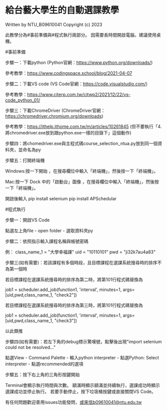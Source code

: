 # 給台藝大學生的自動選課教學

Written by NTU_B09610041
Copyright (c) 2023 

此教學分為#事前準備與#程式執行兩部分。
因需要長時間開啟電腦，建議使用桌機。

#事前準備

步驟一：下載python
(Python官網：https://www.python.org/downloads/)

參考教學：https://www.codingspace.school/blog/2021-04-07

步驟二：下載VS code
(VS Code官網：https://code.visualstudio.com/)

參考教學：https://www.citerp.com.tw/citwp2/2021/12/22/vs-code_python_01/

步驟三：下載ChromeDriver
(ChromeDriver官網：https://chromedriver.chromium.org/downloads)

參考教學：https://ithelp.ithome.com.tw/m/articles/10261845
(但不要執行「4.將chromedriver.exe放到跟python.exe一樣的目錄下」這個動作)

步驟四：將chomedriver.exe與主程式碼course_selection_ntua.py放到同一個資料夾，並命名為py

步驟五：打開終端機

Windows:按一下開始 ，在搜尋欄位中輸入「終端機」，然後按一下「終端機」。

Mac:按一下 Dock 中的「啟動台」圖像 ，在搜尋欄位中輸入「終端機」，然後按一下「終端機」。

開啟後輸入
pip install selenium
pip install APSchedular

#程式執行

步驟一：開啟VS Code

點選左上角file - open folder - 選取資料夾py

步驟二：依照指示輸入課程名稱與帳號密碼

例：
class_name_1 = "大學幸福課"
uid = "10110101"
pwd = "ji32k7au4a83"

步驟三(如有需要)：若該課程有多個時段，且目標課程在選課系統搜尋時的排序不為第一個時

若目標課程在選課系統搜尋時的排序為第二時，將第101行程式碼替換為

job1 = scheduler.add_job(function1, 'interval', minutes=1, args=[uid,pwd,class_name_1, "check2"])

若目標課程在選課系統搜尋時的排序為第三時，將第101行程式碼替換為

job1 = scheduler.add_job(function1, 'interval', minutes=1, args=[uid,pwd,class_name_1, "check3"])

以此類推

步驟四(如有需要)：若左下角的debug標示驚嘆號，點擊後出現"import selenium could not be resolved..."

點選View - Command Palette - 輸入python interpreter - 點選Python: Select interpreter - 點選recommended的選項

步驟五：按下右上角的三角形按鍵開始

Terminal會顯示執行時間與次數。
額滿時顯示額滿並持續執行，選課成功時顯示選課成功並停止執行。
若要手動停止，按下垃圾桶按鍵或直接關閉VS Code。

有任何問題歡迎善用issues功能發問，或來信b09610041@ntu.edu.tw
